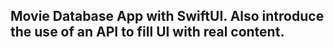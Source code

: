 Movie Database App with SwiftUI. Also introduce the use of an API to fill UI with real content.
-----
